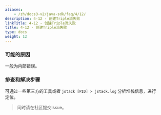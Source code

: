```yaml
---
aliases:
    - /zh/docs3-v2/java-sdk/faq/4/12/
description: 4-12 - 创建Triple流失败
linkTitle: 4-12 - 创建Triple流失败
title: 4-12 - 创建Triple流失败
type: docs
weight: 12
---
```




### 可能的原因

一般为内部错误。

### 排查和解决步骤

可通过一些第三方的工具或者 `jstack [PID] > jstack.log` 分析堆栈信息，进行定位。

> 同时请在社区提交Issue。